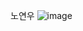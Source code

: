 노연우
![image](https://user-images.githubusercontent.com/61148814/93714072-f9f9f400-fb7f-11ea-8f2f-f9f9f9f9f9f9.png)
